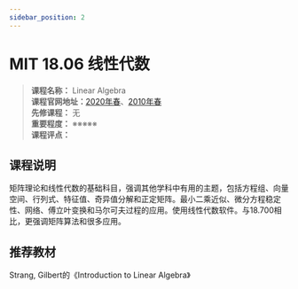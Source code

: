 ```yaml
---
sidebar_position: 2
---
```


# MIT 18.06 线性代数





>**课程名称：** Linear Algebra    
**课程官网地址：**[2020年春](https://mitmath.github.io/1806/)、[2010年春](https://ocw.mit.edu/courses/18-06-linear-algebra-spring-2010/)  
**先修课程：** 无  
**重要程度：** ※※※※※  
**课程评点：** 

## 课程说明
矩阵理论和线性代数的基础科目，强调其他学科中有用的主题，包括方程组、向量空间、行列式、特征值、奇异值分解和正定矩阵。最小二乘近似、微分方程稳定性、网络、傅立叶变换和马尔可夫过程的应用。使用线性代数软件。与18.700相比，更强调矩阵算法和很多应用。



## 推荐教材

Strang, Gilbert的《Introduction to Linear Algebra》

